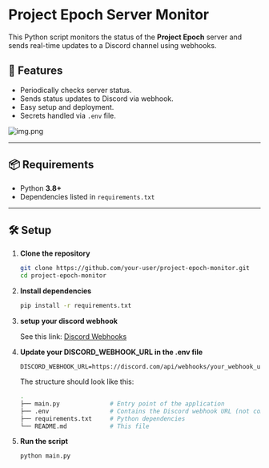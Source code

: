 ﻿# Project Epoch Server Monitor

This Python script monitors the status of the **Project Epoch** server and sends real-time updates to a Discord channel
using webhooks.

## 🚀 Features

- Periodically checks server status.
- Sends status updates to Discord via webhook.
- Easy setup and deployment.
- Secrets handled via `.env` file.

![img.png](https://raw.githubusercontent.com/OliverAmstutz/EpochServerChecker/main/assets/DiscordOutputExample.png)

---

## 📦 Requirements

- Python **3.8+**
- Dependencies listed in `requirements.txt`

---

## 🛠️ Setup

1. **Clone the repository**
   ```bash
   git clone https://github.com/your-user/project-epoch-monitor.git
   cd project-epoch-monitor

2. **Install dependencies**
   ```bash
   pip install -r requirements.txt

3. **setup your discord webhook**

   See this link: [Discord Webhooks](https://support.discord.com/hc/en-us/articles/228383668-Intro-to-Webhooks)

4. **Update your DISCORD_WEBHOOK_URL in the .env file**
    ```text
    DISCORD_WEBHOOK_URL=https://discord.com/api/webhooks/your_webhook_url
   ```

   The structure should look like this:
    ```bash
   .
    ├── main.py              # Entry point of the application
    ├── .env                 # Contains the Discord webhook URL (not committed)
    ├── requirements.txt     # Python dependencies
    └── README.md            # This file

5. **Run the script**
    ```bash
    python main.py
